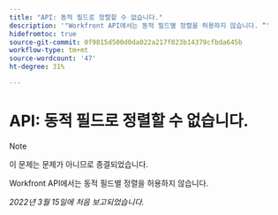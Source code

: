 ```yaml
---
title: "API: 동적 필드로 정렬할 수 없습니다."
description: '"Workfront API에서는 동적 필드별 정렬을 허용하지 않습니다. “'
hidefromtoc: true
source-git-commit: 0f9815d500d0da022a217f023b14379cfbda645b
workflow-type: tm+mt
source-wordcount: '47'
ht-degree: 31%

---
```



# API: 동적 필드로 정렬할 수 없습니다.

<!--Article exists to let people know they can't do this.-->

>[!NOTE]
>
>이 문제는 문제가 아니므로 종결되었습니다.

Workfront API에서는 동적 필드별 정렬을 허용하지 않습니다.

_2022년 3월 15일에 처음 보고되었습니다._

